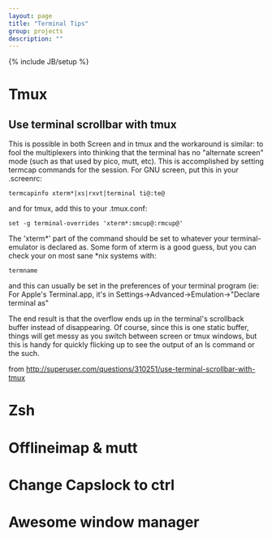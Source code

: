 ```yaml
---
layout: page
title: "Terminal Tips"
group: projects
description: ""
---
```

{% include JB/setup %}

# Tmux

## Use terminal scrollbar with tmux

This is possible in both Screen and in tmux and the workaround is similar: to fool the multiplexers into thinking that the terminal has no "alternate screen" mode (such as that used by pico, mutt, etc). This is accomplished by setting termcap commands for the session. For GNU screen, put this in your .screenrc:

```
termcapinfo xterm*|xs|rxvt|terminal ti@:te@
```

and for tmux, add this to your .tmux.conf:

```
set -g terminal-overrides 'xterm*:smcup@:rmcup@'
```

The 'xterm*' part of the command should be set to whatever your terminal-emulator is declared as. Some form of xterm is a good guess, but you can check your on most sane *nix systems with:

```
termname
```

and this can usually be set in the preferences of your terminal program (ie: For Apple's Terminal.app, it's in Settings->Advanced->Emulation->"Declare terminal as"

The end result is that the overflow ends up in the terminal's scrollback buffer instead of disappearing. Of course, since this is one static buffer, things will get messy as you switch between screen or tmux windows, but this is handy for quickly flicking up to see the output of an ls command or the such.

from [ http://superuser.com/questions/310251/use-terminal-scrollbar-with-tmux ](http://superuser.com/questions/310251/use-terminal-scrollbar-with-tmux)

# Zsh

# Offlineimap & mutt

# Change Capslock to ctrl

# Awesome window manager
